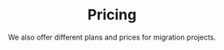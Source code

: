 ---
title: "Pricing"
subtitle: "We also offer different plans and prices for migration projects."
# meta description
description: "See our different pricing options"
draft: false

basic:
  name : "Proof of Concept"
  price: "0 €"
  price_per : "forever"
  info : "Try out our service for free"
  services:
  - "Up to 5 endpoints or entities"
  - "First 100 records per entity"
  - "Any source to any destination"
  - "Unlimited transformations"  
  - "Custom-made integration code"

  button:
    enable : true
    label : "Request free PoC"
    link : "contact/poc/"
    
professional:
  name : "SaaS Starter Plan"
  price: "199 €"
  price_per : "month"
  info : "Our SaaS starter"
  services:
  - "Up to 10 entities/endpoints"
  - "Up to 10,000 records per entity"
  - "Any source to any destination"
  - "Unlimited transformations"
  - "Custom-made integration code"
  - "Hosted by us in Azure cloud"
  button:
    enable : true
    label : "Get a quote"
    link : "contact/quote/"
    
business:
  name : "Self-hosted plan"
  price: "1999 €"
  price_per : "year"
  info : "Self-managed solutions"
  services:
  - "Up to 10 entities/endpoints"
  - "Up to 10,000 records per entity"
  - "Any source to any destination"
  - "Unlimited transformations"    
  - "Custom-made integration code"
  
  button:
    enable : true
    label : "Get a quote"
    link : "contact/quote/"
  
call_to_action:
  enable : true
  title : "Need a larger plan? Planning a migration?"
  image : 
    link : "images/5964.svg"
    backlink: "<a href='https://www.freepik.com/vectors/woman'>Woman vector created by pch.vector - www.freepik.com</a>"
  content : "Get in touch with us and find out how we can help you to get the most from your data."
  button:
    enable : true
    label : "Contact us"
    link : "contact/expert"
---